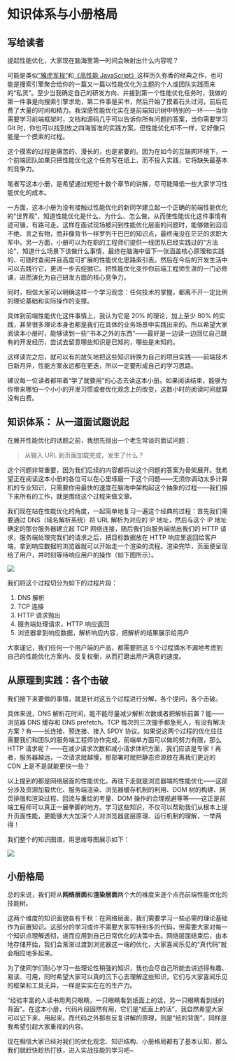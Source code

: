 # 知识体系与小册格局

## 写给读者

提起性能优化，大家现在脑海里第一时间会映射出什么内容呢？

可能是类似[“雅虎军规”](https://developer.yahoo.com/performance/rules.html?guccounter=1)和[《高性能 JavaScript》](https://book.douban.com/subject/5362856/)这样历久弥香的经典之作，也可能是搜索引擎聚合给你的一篇又一篇以性能优化为主题的个人或团队实践而来的“私货”。至少当我确定自己的研发方向、并接到第一个性能优化任务时，我做的第一件事是向搜索引擎求助，第二件事是买书，然后开始了摸着石头过河，前后花费了大量的时间和精力。我深感性能优化实在是前端知识树中特别的一环——当你需要学习前端框架时，文档和源码几乎可以告诉你所有问题的答案，当你需要学习 Git 时，你也可以找到放之四海皆准的实践方案。但性能优化却不一样，它好像只能是一个摸索的过程。

这个摸索的过程是痛苦的、漫长的，也是紧要的。因为在如今的互联网环境下，一个前端团队如果只把性能优化这个任务写在纸上，而不投入实践，它将缺失最基本的竞争力。

笔者写这本小册，是希望通过短短十数个章节的讲解，尽可能降低一些大家学习性能优化的成本。

一方面，这本小册为没有接触过性能优化的新同学建立起一个正确的前端性能优化的“世界观”，知道性能优化是什么、为什么、怎么做，从而使性能优化这件事情有迹可循，有路可走。这样在面试现场被问到性能优化层面的问题时，能够做到滔滔不绝、言之有物，而非像背书一样罗列干巴巴的知识点，最终淹没在茫茫的求职大军中。另一方面，小册可以为在职的工程师们提供一线团队已经实践过的“方法论”，知道什么场景下该做什么事情，最终在脑海中留下一张涵盖核心原理和实践的、可随时查阅并且高度可扩展的性能优化思路索引表。然后在今后的开发生活中可以去践行它，更进一步去挖掘它。把性能优化变作你前端工程师生涯的一门必修课，进而演化为自己研发方面的核心竞争力。

同时，相信大家可以明确这样一个学习观念：任何技术的掌握，都离不开一定比例的理论基础和实际操作的支撑。

具体到前端性能优化这件事情上，我认为它是 20\% 的理论，加上至少 80\% 的实践，甚至很多理论本身也都是我们在具体的业务场景中实践出来的。所以希望大家阅读本小册时，能够读到一些“书本之外的东西”——最好是一边读一边回忆自己既有的开发经历，尝试去留意哪些知识是已知的，哪些是未知的。

这样读完之后，就可以有的放矢地把这些知识转换为自己的项目实践——前端技术日新月异，性能方案永远都在更迭，所以一定要形成自己的学习思路。

建议每一位读者都带着“学了就要用”的心态去读这本小册。如果阅读结束，能够为你带来哪怕一个小小的开发习惯或者优化观念上的改变，这数小时的阅读时间就算没有白费。

## 知识体系： 从一道面试题说起

在展开性能优化的话题之前，我想先抛出一个老生常谈的面试问题：

> 从输入 URL 到页面加载完成，发生了什么？

这个问题非常重要，因为我们后续的内容都将以这个问题的答案为骨架展开。我希望正在阅读这本小册的各位可以在心里琢磨一下这个问题——无须你调动太多计算机的专业知识，只需要你用最快的速度在脑海中架构起这个抽象的过程——我们接下来所有的工作，就是围绕这个过程来做文章。

我们现在站在性能优化的角度，一起简单地复习一遍这个经典的过程：首先我们需要通过 DNS（域名解析系统）将 URL 解析为对应的 IP 地址，然后与这个 IP 地址确定的那台服务器建立起 TCP 网络连接，随后我们向服务端抛出我们的 HTTP 请求，服务端处理完我们的请求之后，把目标数据放在 HTTP 响应里返回给客户端，拿到响应数据的浏览器就可以开始走一个渲染的流程。渲染完毕，页面便呈现给了用户，并时刻等待响应用户的操作（如下图所示）。

![](https://user-gold-cdn.xitu.io/2018/10/18/16685737b823244c?w=489&h=329&f=png&s=19023)

我们将这个过程切分为如下的过程片段：

1.  DNS 解析
2.  TCP 连接
3.  HTTP 请求抛出
4.  服务端处理请求，HTTP 响应返回
5.  浏览器拿到响应数据，解析响应内容，把解析的结果展示给用户

大家谨记，我们任何一个用户端的产品，都需要把这 5 个过程滴水不漏地考虑到自己的性能优化方案内、反复权衡，从而打磨出用户满意的速度。

## 从原理到实践：各个击破

我们接下来要做的事情，就是针对这五个过程进行分解，各个提问，各个击破。

具体来说，DNS 解析花时间，能不能尽量减少解析次数或者把解析前置？能——浏览器 DNS 缓存和 DNS prefetch。TCP 每次的三次握手都急死人，有没有解决方案？有——长连接、预连接、接入 SPDY 协议。如果说这两个过程的优化往往需要我们和团队的服务端工程师协作完成，前端单方面可以做的努力有限，那么 HTTP 请求呢？——在减少请求次数和减小请求体积方面，我们应该是专家！再者，服务器越远，一次请求就越慢，那部署时就把静态资源放在离我们更近的 CDN 上是不是就能更快一些？

以上提到的都是网络层面的性能优化。再往下走就是浏览器端的性能优化——这部分涉及资源加载优化、服务端渲染、浏览器缓存机制的利用、DOM 树的构建、网页排版和渲染过程、回流与重绘的考量、DOM 操作的合理规避等等——这正是前端工程师可以真正一展拳脚的地方。学习这些知识，不仅可以帮助我们从根本上提升页面性能，更能够大大加深个人对浏览器底层原理、运行机制的理解，一举两得！

我们整个的知识图谱，用思维导图展示如下：

![](https://user-gold-cdn.xitu.io/2018/10/23/1669f5358f63c0f8?w=2478&h=1506&f=png&s=340672)

## 小册格局

总的来说，我们将从**网络层面**和**渲染层面**两个大的维度来逐个点亮前端性能优化的技能树。

这两个维度的知识面貌各有千秋：在网络层面，我们需要学习一些必需的理论基础作为前置知识。这部分的学习或许不需要大家写特别多的代码，但需要大家对每一个知识点理解透彻，进而应用到自己日常优化的决策中去。网络层面结束后，由本地存储开始，我们会渐渐过渡到浏览器这一端的优化，大家喜闻乐见的“真代码”就会相应地多起来。

为了使同学们耐心学习一些理论性稍强的知识，我也会尽自己所能去讲述得有趣、易读、可用，同时希望大家可以真的沉下心去理解这些知识，它们与大家喜闻乐见的框架和工具无异，一样是实实在在的生产力。

“经验丰富的人读书用两只眼睛，一只眼睛看到纸面上的话，另一只眼睛看到纸的背面”。在这本小册，代码片段固然有用，它们是“纸面上的话”，我自然希望大家可以记下来、用起来。而代码之外那些反复讲解的原理，则是“纸的背面”，同样是我希望引起大家重视的内容。

现在相信大家已经对我们的优化观念、知识结构、小册格局都有了基本认知，那么我们就赶快趁热打铁，进入实战技能的学习吧\~